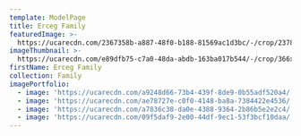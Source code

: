 ```yaml
---
template: ModelPage
title: Erceg Family
featuredImage: >-
  https://ucarecdn.com/2367358b-a887-48f0-b188-81569ac1d3bc/-/crop/2378x879/0,410/-/preview/
imageThumbnail: >-
  https://ucarecdn.com/e89dfb75-c7a0-48da-abdb-163ba017b544/-/crop/366x400/10,0/-/preview/
firstName: Erceg Family
collection: Family
imagePortfolio:
  - image: 'https://ucarecdn.com/a9248d66-73b4-439f-8de9-0b55adf520a4/'
  - image: 'https://ucarecdn.com/ae78727e-c0f0-4148-ba8a-7384422e4536/'
  - image: 'https://ucarecdn.com/a7836c38-da0e-4388-9364-2b86b5e2e2c4/'
  - image: 'https://ucarecdn.com/09f5daf9-2e00-44df-9ec1-53f3bcf10daa/'
---
```


